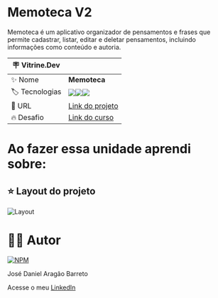 # Memoteca V2

Memoteca é um aplicativo organizador de pensamentos e frases que permite cadastrar, listar, editar e deletar pensamentos, incluindo informações como conteúdo e autoria.

| :placard: Vitrine.Dev |     |
| -------------  | --- |
| :sparkles: Nome        | **Memoteca**
| :label: Tecnologias | <img src="https://img.shields.io/badge/HTML5-E34F26?style=for-the-badge&logo=html5&logoColor=white"><img src="https://img.shields.io/badge/CSS3-1572B6?style=for-the-badge&logo=css3&logoColor=white"><img src="https://img.shields.io/badge/JavaScript-F7DF1E?style=for-the-badge&logo=javascript&logoColor=black">
| :rocket: URL         | [Link do projeto]()
| :fire: Desafio     | [Link do curso](https://cursos.alura.com.br/course/javascript-evoluindo-sua-aplicacao-es6)

# Ao fazer essa unidade aprendi sobre: 




## ⭐ Layout do projeto
![Layout]()

# 🙋‍♂️ Autor

[![NPM](https://img.shields.io/npm/l/react)](https://github.com/DanielBarret0/codeChella/blob/main/LICENSE.md)

José Daniel Aragão Barreto

Acesse o meu [LinkedIn](https://www.linkedin.com/in/daniel-barreto-1b763216a/)
